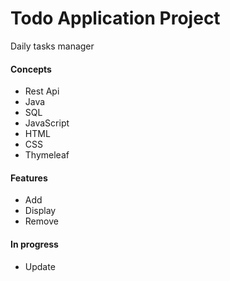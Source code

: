 # Todo Application Project
Daily tasks manager
#### Concepts
- Rest Api
- Java
- SQL
- JavaScript
- HTML
- CSS
- Thymeleaf
#### Features
- Add
- Display
- Remove
#### In progress
- Update
